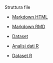 Struttura file

* <a href="https://github.com/ArghittuThms/SpotifyDataAnalysis/blob/b79dba46ba6da4bdb7177c691106045bf78e7873/SpotifyDataAnalysisMarkdown.html"> Markdown HTML </a>

* <a href="https://github.com/ArghittuThms/SpotifyDataAnalysis/blob/b79dba46ba6da4bdb7177c691106045bf78e7873/SpotifyDataAnalysisMarkdown.Rmd"> Markdown RMD </a>

* <a href="https://github.com/ArghittuThms/SpotifyDataAnalysis/blob/b79dba46ba6da4bdb7177c691106045bf78e7873/all_genre_top_artist.Rds"> Dataset </a>

* <a href="https://github.com/ArghittuThms/SpotifyDataAnalysis/blob/b79dba46ba6da4bdb7177c691106045bf78e7873/Data%20Analysis.R"> Analisi dati R </a>

* <a href="https://github.com/ArghittuThms/SpotifyDataAnalysis/blob/b79dba46ba6da4bdb7177c691106045bf78e7873/Data%20Assets.R"> Dataset R </a>
